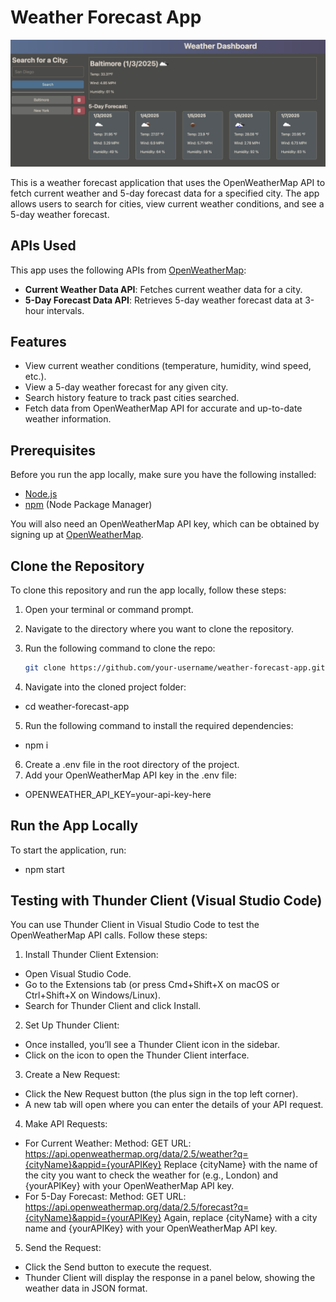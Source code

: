 # Weather Forecast App

![Weather Forecast App](./assets/weather-dashboard.png)

This is a weather forecast application that uses the OpenWeatherMap API to fetch current weather and 5-day forecast data for a specified city. The app allows users to search for cities, view current weather conditions, and see a 5-day weather forecast.

## APIs Used

This app uses the following APIs from [OpenWeatherMap](https://openweathermap.org/api):

- **Current Weather Data API**: Fetches current weather data for a city.
- **5-Day Forecast Data API**: Retrieves 5-day weather forecast data at 3-hour intervals.

## Features

- View current weather conditions (temperature, humidity, wind speed, etc.).
- View a 5-day weather forecast for any given city.
- Search history feature to track past cities searched.
- Fetch data from OpenWeatherMap API for accurate and up-to-date weather information.

## Prerequisites

Before you run the app locally, make sure you have the following installed:

- [Node.js](https://nodejs.org/)
- [npm](https://www.npmjs.com/) (Node Package Manager)

You will also need an OpenWeatherMap API key, which can be obtained by signing up at [OpenWeatherMap](https://openweathermap.org/).

## Clone the Repository

To clone this repository and run the app locally, follow these steps:

1. Open your terminal or command prompt.
2. Navigate to the directory where you want to clone the repository.
3. Run the following command to clone the repo:

   ```bash
   git clone https://github.com/your-username/weather-forecast-app.git
4. Navigate into the cloned project folder:
- cd weather-forecast-app
5. Run the following command to install the required dependencies:
- npm i
6. Create a .env file in the root directory of the project.
7. Add your OpenWeatherMap API key in the .env file:
- OPENWEATHER_API_KEY=your-api-key-here

## Run the App Locally

To start the application, run:
- npm start

## Testing with Thunder Client (Visual Studio Code)

You can use Thunder Client in Visual Studio Code to test the OpenWeatherMap API calls. Follow these steps:

1. Install Thunder Client Extension:
- Open Visual Studio Code.
- Go to the Extensions tab (or press Cmd+Shift+X on macOS or Ctrl+Shift+X on Windows/Linux).
- Search for Thunder Client and click Install.

2. Set Up Thunder Client:
- Once installed, you’ll see a Thunder Client icon in the sidebar.
- Click on the icon to open the Thunder Client interface.

3. Create a New Request:
- Click the New Request button (the plus sign in the top left corner).
- A new tab will open where you can enter the details of your API request.

4. Make API Requests:
- For Current Weather:
Method: GET
URL: https://api.openweathermap.org/data/2.5/weather?q={cityName}&appid={yourAPIKey}
Replace {cityName} with the name of the city you want to check the weather for (e.g., London) and {yourAPIKey} with your OpenWeatherMap API key.
- For 5-Day Forecast:
Method: GET
URL: https://api.openweathermap.org/data/2.5/forecast?q={cityName}&appid={yourAPIKey}
Again, replace {cityName} with a city name and {yourAPIKey} with your OpenWeatherMap API key.

5. Send the Request:
- Click the Send button to execute the request.
- Thunder Client will display the response in a panel below, showing the weather data in JSON format.
